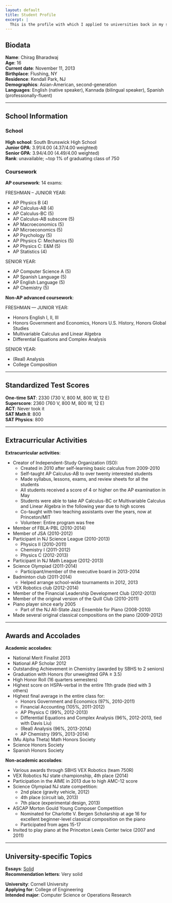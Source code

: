 ```yaml
---
layout: default
title: Student Profile
excerpt: |
  This is the profile with which I applied to universities back in my senior year of high school in Fall 2013. Can't believe it was so long ago! I remember it like it was yesterday...
---
```


<div id="text" class="well well-md" markdown="1">

## Biodata

**Name**:         Chirag Bharadwaj  
**Age**:          16  
**Current date**: November 11, 2013  
**Birthplace**:   Flushing, NY  
**Residence**:    Kendall Park, NJ  
**Demographics**: Asian-American, second-generation  
**Languages**:    English (native speaker), Kannada (bilingual speaker), Spanish (professionally-fluent)

----

## School Information

### School

**High school**:  South Brunswick High School  
**Junior GPA**:   3.91/4.00 (4.37/4.00 weighted)  
**Senior GPA**:   3.94/4.00 (4.49/4.00 weighted)  
**Rank**:         unavailable; ~top 1% of graduating class of 750

### Coursework

**AP coursework**: 14 exams:

FRESHMAN – JUNIOR YEAR:  
  + AP Physics B              (4)
  + AP Calculus-AB            (4)
  + AP Calculus-BC            (5)
  + AP Calculus-AB subscore   (5)
  + AP Macroeconomics         (5)
  + AP Microeconomics         (5)
  + AP Psychology             (5)
  + AP Physics C: Mechanics   (5)
  + AP Physics C: E&M         (5)
  + AP Statistics             (4)

SENIOR YEAR:  
  + AP Computer Science A     (5)
  + AP Spanish Language       (5)
  + AP English Language       (5)
  + AP Chemistry              (5)

**Non-AP advanced coursework**:

FRESHMAN — JUNIOR YEAR:

  + Honors English I, II, III
  + Honors Government and Economics, Honors U.S. History, Honors Global Studies
  + Multivariable Calculus and Linear Algebra
  + Differential Equations and Complex Analysis

SENIOR YEAR:  

  + (Real) Analysis
  + College Composition

----

## Standardized Test Scores

**One-time SAT**: 2330 (730 V, 800 M, 800 W, 12 E)  
**Superscore**:   2360 (760 V, 800 M, 800 W, 12 E)  
**ACT**:          Never took it  
**SAT Math II**:  800  
**SAT Physics**:  800  

----

## Extracurricular Activities

**Extracurricular activities**:
  + Creator of Independent-Study Organization (ISO):
    - Created in 2010 after self-learning basic calculus from 2009-2010
    - Self-taught AP Calculus-AB to over twenty interested students
    - Made syllabus, lessons, exams, and review sheets for all the students
    - All students received a score of 4 or higher on the AP examination in May
    - Students were able to take AP Calculus-BC or Multivariable Calculus
       and Linear Algebra in the following year due to high scores
    - Co-taught with two teaching assistants over the years, now at Princeton/MIT
    - Volunteer: Entire program was free
  + Member of FBLA-PBL (2010-2014)
  + Member of JSA (2010-2012)
  + Participant in NJ Science League (2010-2013)
    - Physics II (2010-2011)
    - Chemistry I (2011-2012)
    - Physics C (2012-2013)
  + Participant in NJ Math League (2012-2013)
  + Science Olympiad (2011-2014)
    - Participant/member of the executive board in 2013-2014
  + Badminton club (2011-2014)
    - Helped arrange school-wide tournaments in 2012, 2013
  + VEX Robotics club (2012-2014)
  + Member of the Financial Leadership Development Club (2012-2013)
  + Member of the original version of the Quill Club (2010-2011)
  + Piano player since early 2005
    - Part of the NJ All-State Jazz Ensemble for Piano (2008-2010)
  + Made several original classical compositions on the piano (2009-2012)

----

## Awards and Accolades

**Academic accolades**:
  + National Merit Finalist 2013
  + National AP Scholar 2012
  + Outstanding Achievement in Chemistry (awarded by SBHS to 2 seniors)
  + Graduation with Honors (for unweighted GPA ≥ 3.5)
  + High Honor Roll (16 quarters semesters)
  + Highest score on HSPA-verbal in the entire 11th grade (tied with 3 others)
  + Highest final average in the entire class for:
    - Honors Government and Economics             (97%,  2010-2011)
    - Financial Accounting                        (105%, 2011-2012)
    - AP Physics C                                (99%,  2012-2013)
    - Differential Equations and Complex Analysis (96%,  2012-2013, tied with Davis Liu)
    - (Real) Analysis                             (96%,  2013-2014)
    - AP Chemistry                                (99%,  2013-2014)
  + (Mu Alpha Theta) Math Honors Society
  + Science Honors Society
  + Spanish Honors Society

**Non-academic accolades**:
  + Various awards through SBHS VEX Robotics (team 750R)
  + VEX Robotics NJ state championship, 4th place (2014)
  + Participation in the AIME in 2013 due to high AMC-12 score
  + Science Olympiad NJ state competition:
    - 2nd place (gravity vehicle, 2012)
    - 4th place (circuit lab, 2013)
    - 7th place (experimental design, 2013)
  + ASCAP Morton Gould Young Composer Competition
    - Nominated for Charlotte V. Bergen Scholarship at age 16 for excellent
       beginner-level classical composition on the piano
    - Participated from ages 15-17
  + Invited to play piano at the Princeton Lewis Center twice (2007 and 2011)

----

## University-specific Topics

**Essays**: [Solid][essay]  
**Recommendation letters**: Very solid

**University**: Cornell University  
**Applying for**: College of Engineering  
**Intended major**: Computer Science or Operations Research

</div>

[essay]: {{site.base}}/media/essay.txt